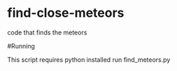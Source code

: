 # find-close-meteors
code that finds the meteors

#Running

This script requires python installed
run find_meteors.py
